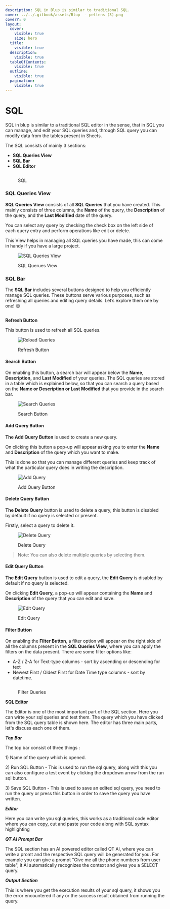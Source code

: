 ```yaml
---
description: SQL in Blup is similar to traditional SQL.
cover: ../../.gitbook/assets/Blup  - pettens (3).png
coverY: 0
layout:
  cover:
    visible: true
    size: hero
  title:
    visible: true
  description:
    visible: true
  tableOfContents:
    visible: true
  outline:
    visible: true
  pagination:
    visible: true
---
```


# SQL

SQL in blup is similar to a traditional SQL editor in the sense, that in SQL you can manage, and edit your SQL queries and, through SQL query you can modify data from the tables present in Sheets.

The SQL consists of mainly 3 sections:

* **SQL Queries View**
* **SQL Bar**
* **SQL Editor**

<figure><picture><source srcset="../../.gitbook/assets/light mode.png" media="(prefers-color-scheme: dark)"><img src="../../.gitbook/assets/dark mode.png" alt=""></picture><figcaption><p>SQL</p></figcaption></figure>

### **SQL Queries View**

**SQL Queries View** consists of all **SQL** **Queries** that you have created. This mainly consists of three columns, the **Name** of the query, the **Description** of the query, and the **Last Modified** date of the query.&#x20;

You can select any query by checking the check box on the left side of each query entry and perform operations like edit or delete.&#x20;

This View helps in managing all SQL queries you have made, this can come in handy if you have a large project.

<figure><picture><source srcset="../../.gitbook/assets/SQL Queries View Dark.png" media="(prefers-color-scheme: dark)"><img src="../../.gitbook/assets/SQL Queries View Light.png" alt="SQL Queries View"></picture><figcaption><p>SQL Querues View</p></figcaption></figure>

### SQL Bar

The **SQL Bar** includes several buttons designed to help you efficiently manage SQL queries. These buttons serve various purposes, such as refreshing all queries and editing query details. Let’s explore them one by one! 😊

<figure><picture><source srcset="../../.gitbook/assets/Screenshot 2024-02-14 at 11.14 2.png" media="(prefers-color-scheme: dark)"><img src="../../.gitbook/assets/Screenshot 2024-02-14 at 11.12 3.png" alt=""></picture><figcaption></figcaption></figure>

**Refresh Button**

This button is used to refresh all SQL queries.

<figure><picture><source srcset="../../.gitbook/assets/reload_queries_dark.gif" media="(prefers-color-scheme: dark)"><img src="../../.gitbook/assets/reload_queries_ligh.gif" alt="Reload Queries"></picture><figcaption><p>Refresh Button</p></figcaption></figure>

#### **Search Button**

On enabling this button, a search bar will appear below the **Name**, **Description,** and **Last Modified** of your queries. The SQL queries are stored in a table which is explained below, so that you can search a query based on the **Name or** **Description or Last Modified** that you provide in the search bar.

<figure><picture><source srcset="../../.gitbook/assets/search_query_dark.gif" media="(prefers-color-scheme: dark)"><img src="../../.gitbook/assets/search_query_light.gif" alt="Search Queries"></picture><figcaption><p>Search Button</p></figcaption></figure>

#### **Add Query Button**

**The Add Query Button** is used to create a new query.&#x20;

On clicking this button a pop-up will appear asking you to enter the **Name** and **Description** of the query which you want to make.&#x20;

This is done so that you can manage different queries and keep track of what the particular query does in writing the description.

<figure><picture><source srcset="../../.gitbook/assets/add_query_dark.gif" media="(prefers-color-scheme: dark)"><img src="../../.gitbook/assets/add_query_light.gif" alt="Add Query"></picture><figcaption><p>Add Query Button</p></figcaption></figure>

#### **Delete Query Button**

**The Delete Query** button is used to delete a query, this button is disabled by default if no query is selected or present.

Firstly, select a query to delete it.

<figure><picture><source srcset="broken-reference" media="(prefers-color-scheme: dark)"><img src="../../.gitbook/assets/delete_query_light.gif" alt="Delete Query"></picture><figcaption><p>Delete Query</p></figcaption></figure>

> Note: You can also delete multiple queries by selecting them.

#### **Edit Query Button**

**The Edit Query** button is used to edit a query, the **Edit Query** is disabled by default if no query is selected.&#x20;

On clicking **Edit Query,** a pop-up will appear containing the **Name** and **Description** of the query that you can edit and save.

<figure><picture><source srcset="../../.gitbook/assets/edit_query_dark.gif" media="(prefers-color-scheme: dark)"><img src="../../.gitbook/assets/edit_query_light.gif" alt="Edit Query"></picture><figcaption><p>Edit Query</p></figcaption></figure>

#### **Filter Button**

On enabling the **Filter Button**, a filter option will appear on the right side of all the columns present in the **SQL Queries View**, where you can apply the filters on the data present. There are some filter options like:&#x20;

* A-Z / Z-A for Text-type columns - sort by ascending or descending for text
* Newest First / Oldest First for Date Time type columns - sort by datetime.

<figure><picture><source srcset="../../.gitbook/assets/filter_query_dark-ezgif.com-video-speed.gif" media="(prefers-color-scheme: dark)"><img src="../../.gitbook/assets/filter_query_light-ezgif.com-crop-video.gif" alt=""></picture><figcaption><p>Filter Queries</p></figcaption></figure>



**SQL Editor**

The Editor is one of the most important part of the SQL section. Here you can wirte your sql queries and test them. The query which you have clicked from the SQL query table is shown here. The editor has three main parts, let's discuss each one of them.

_**Top Bar**_

The top bar consist of three things : &#x20;

1\) Name of the query which is opened.

2\) Run SQL Button - This is used to run the sql query, along with this you can also configure a test event by clicking the dropdown arrow from the run sql button.&#x20;

3\) Save SQL Button -  This is used to save an edited sql query, you need to run the query or press this button in order to save the query you have written.

_**Editor**_&#x20;

Here you can write you sql queries, this works as a traditional code editor where you can copy, cut and paste your code along with SQL syntax highlighting

_**QT AI Prompt Bar**_

The SQL section has an AI powered editor called QT AI, where you can write a promt and the respective SQL query will be generated for you. For example you can give a prompt "Give me all the phone numbers from user table", it AI automatically recognizes the context and gives you a SELECT query.&#x20;

_**Output Section**_

This is where you get the execution results of your sql query, it shows you the error encountered if any or the success result obtained from running the query.
